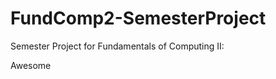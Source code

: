 FundComp2-SemesterProject
=========================

Semester Project for Fundamentals of Computing II:

Awesome
